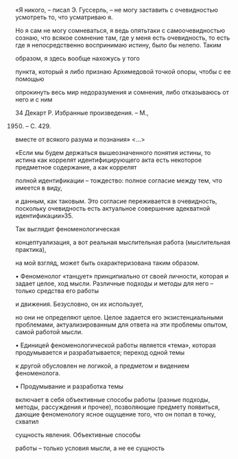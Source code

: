 «Я никого, – писал Э. Гуссерль, – не могу заставить с очевидностью усмотреть то, что усматриваю я.

Но я сам не могу сомневаться, я ведь опятьтаки с самоочевидностью сознаю, что всякое сомнение там, где у меня есть очевидность, то есть где я непосредственно воспринимаю истину, было бы нелепо. Таким

образом, я здесь вообще нахожусь у того

пункта, который я либо признаю Архимедовой точкой опоры, чтобы с ее помощью

опрокинуть весь мир недоразумения и сомнения, либо отказываюсь от него и с ним

34 Декарт Р. Избранные произведения. – М.,

1950. – С. 429.

вместе от всякого разума и познания» <...>

«Если мы будем держаться вышеозначенного понятия истины, то истина как коррелят идентифицирующего акта есть некоторое предметное содержание, а как коррелят

полной идентификации – тождество: полное согласие между тем, что имеется в виду,

и данным, как таковым. Это согласие переживается в очевидность, поскольку очевидность есть актуальное совершение адекватной идентификации»35.

Так выглядит феноменологическая

концептуализация, а вот реальная мыслительная работа (мыслительная практика),

на мой взгляд, может быть охарактеризована таким образом.

• Феноменолог «танцует» принципиально от своей личности, которая и задает целое, ход мысли. Различные подходы и методы для него – только средства его работы

и движения. Безусловно, он их использует,

но они не определяют целое. Целое задается его экзистенциальными проблемами, актуализированным для ответа на эти проблемы опытом, самой работой мысли.

• Единицей феноменологической работы является «тема», которая продумывается и разрабатывается; переход одной темы

к другой обусловлен не логикой, а предметом и видением феноменолога.

• Продумывание и разработка темы

включает в себя объективные способы работы (разные подходы, методы, рассуждения и прочее), позволяющие предмету появиться, дающие феноменологу ясное ощущение того, что он попал в точку, схватил

сущность явления. Объективные способы

работы – только условия мысли, а не ее сущность